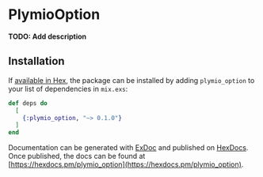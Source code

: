 # PlymioOption

**TODO: Add description**

## Installation

If [available in Hex](https://hex.pm/docs/publish), the package can be installed
by adding `plymio_option` to your list of dependencies in `mix.exs`:

```elixir
def deps do
  [
    {:plymio_option, "~> 0.1.0"}
  ]
end
```

Documentation can be generated with [ExDoc](https://github.com/elixir-lang/ex_doc)
and published on [HexDocs](https://hexdocs.pm). Once published, the docs can
be found at [https://hexdocs.pm/plymio_option](https://hexdocs.pm/plymio_option).

